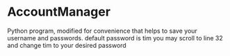 # AccountManager
Python program, modified for convenience that helps to save your username and passwords.
default password is tim
you may scroll to line 32 and change tim to your desired password
